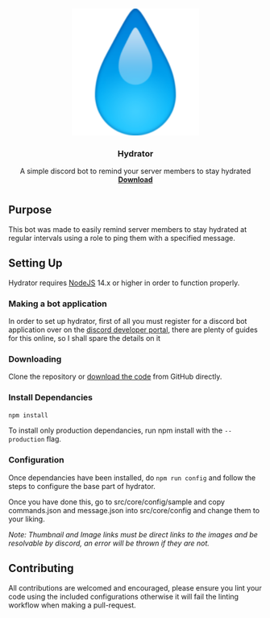 <br />
<p align="center">
<img src='assets/img/header.png' width="50%" height="50%">
  <h3 align="center">Hydrator</h3>
  <p align="center">
    A simple discord bot to remind your server members to stay hydrated
    <br />
    <a href="https://github.com/AngelNull/discord-hydrator-djs/archive/refs/heads/main.zip"><strong>Download</strong></a>
  </p>
</p>

# 

## Purpose
This bot was made to easily remind server members to stay hydrated at regular intervals using a role to ping them with a specified message.

## Setting Up

Hydrator requires [NodeJS](https://nodejs.org/) 14.x or higher in order to function properly.

### Making a bot application

In order to set up hydrator, first of all you must register for a discord bot application over on the [discord developer portal](https://discord.com/developers/applications), there are plenty of guides for this online, so I shall spare the details on it

### Downloading

Clone the repository or [download the code](https://github.com/AngelNull/discord-hydrator-djs/archive/refs/heads/main.zip) from GitHub directly.

### Install Dependancies
```bash
npm install
```
To install only production dependancies, run npm install with the ``--production`` flag.

### Configuration

Once dependancies have been installed, do `npm run config` and follow the steps to configure the base part of hydrator. 

Once you have done this, go to src/core/config/sample and copy commands.json and message.json into src/core/config and change them to your liking. 

*Note: Thumbnail and Image links must be direct links to the images and be resolvable by discord, an error will be thrown if they are not.*

## Contributing
All contributions are welcomed and encouraged, please ensure you lint your code using the included configurations otherwise it will fail the linting workflow when making a pull-request.